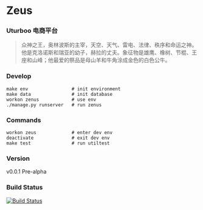 # Zeus
### Uturboo 电商平台

> 众神之王，奥林波斯的主宰，天空、天气、雷电、法律、秩序和命运之神。他是克洛诺斯和瑞亚的幼子，赫拉的丈夫。象征物是雄鹰、橡树、节棍、王座和山峰；他最爱的祭品是母山羊和牛角涂成金色的白色公牛。

### Develop
```
make env                # init environment
make data               # init database
workon zenus            # use env
./manage.py runserver   # run zenus
```

### Commands
```
workon zeus             # enter dev env
deactivate              # exit dev env
make test               # run utiltest
```

### Version
v0.0.1 Pre-alpha

### Build Status
[![Build Status](https://travis-ci.org/Uturboo/zeus.svg?branch=master)](https://travis-ci.org/Uturboo/zeus)

